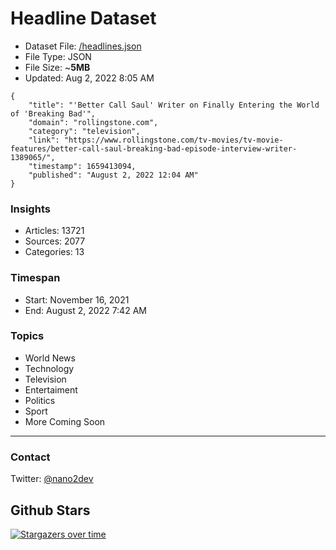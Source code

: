 # Headline Dataset

- Dataset File: [/headlines.json](https://raw.githubusercontent.com/fwd/news/master/headlines.json) 
- File Type: JSON
- File Size: ~**5MB**
- Updated: Aug 2, 2022 8:05 AM

```
{
    "title": "'Better Call Saul' Writer on Finally Entering the World of 'Breaking Bad'",
    "domain": "rollingstone.com",
    "category": "television",
    "link": "https://www.rollingstone.com/tv-movies/tv-movie-features/better-call-saul-breaking-bad-episode-interview-writer-1389065/",
    "timestamp": 1659413094,
    "published": "August 2, 2022 12:04 AM"
}
```

### Insights

- Articles: 13721
- Sources: 2077
- Categories: 13

### Timespan

- Start: November 16, 2021
- End: August 2, 2022 7:42 AM

### Topics

- World News
- Technology
- Television
- Entertaiment
- Politics
- Sport
- More Coming Soon

---

### Contact 

Twitter: [@nano2dev](https://twitter.com/nano2dev)

## Github Stars

[![Stargazers over time](https://starchart.cc/fwd/news.svg)](https://starchart.cc/fwd/news)
	